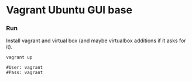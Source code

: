 # Vagrant Ubuntu GUI base

### Run
Install vagrant and virtual box (and maybe virtualbox additions if it asks for it).

    vagrant up

    #User: vagrant
    #Pass: vagrant
